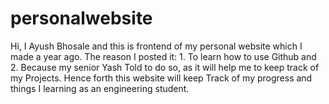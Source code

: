 # personalwebsite
</p>
Hi, I Ayush Bhosale and this is frontend of my personal website which I made a year ago.
The reason I posted it: 1. To learn how to use Github and 2. Because my senior Yash Told to do so, as it will help me to keep track of my Projects.
Hence forth this website will keep Track of my progress and things I learning as an engineering student.
<p>
